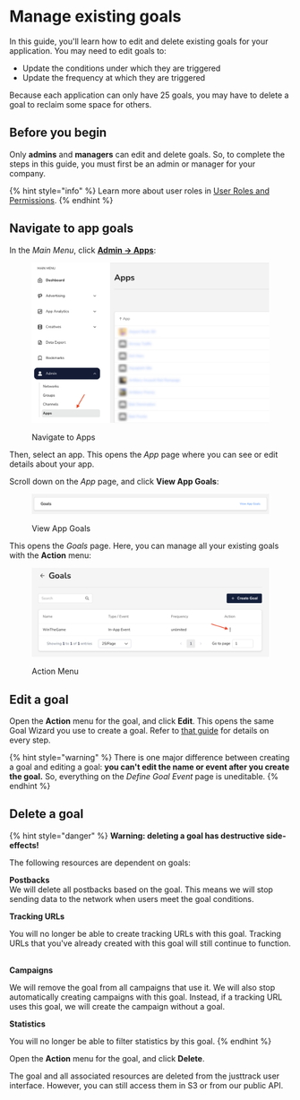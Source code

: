 # Manage existing goals

In this guide, you'll learn how to edit and delete existing goals for your application. You may need to edit goals to:

* Update the conditions under which they are triggered
* Update the frequency at which they are triggered

Because each application can only have 25 goals, you may have to delete a goal to reclaim some space for others.

## Before you begin

Only **admins** and **managers** can edit and delete goals. So, to complete the steps in this guide, you must first be an admin or manager for your company.

{% hint style="info" %}
Learn more about user roles in [User Roles and Permissions](../user-management/user-roles-and-permissions.md).
{% endhint %}

## Navigate to app goals

In the _Main Menu_, click [**Admin -> Apps**](https://dashboard.justtrack.io/admin/apps):

<figure><img src="../.gitbook/assets/nav-to-apps.png" alt="" width="563"><figcaption><p>Navigate to Apps</p></figcaption></figure>

Then, select an app. This opens the _App_ page where you can see or edit details about your app.&#x20;

Scroll down on the _App_ page, and click **View App Goals**:

<figure><img src="../.gitbook/assets/view-app-goals.png" alt="A screenshot of the goals section of the product page." width="563"><figcaption><p>View App Goals</p></figcaption></figure>

This opens the _Goals_ page. Here, you can manage all your existing goals with the **Action** menu:

<figure><img src="../.gitbook/assets/goals (1).png" alt="An arrow pointing to the action menu." width="563"><figcaption><p>Action Menu</p></figcaption></figure>

## Edit a goal

Open the **Action** menu for the goal, and click **Edit**. This opens the same Goal Wizard you use to create a goal. Refer to [that guide](create-a-goal.md#define-the-goal-event) for details on every step.

{% hint style="warning" %}
There is one major difference between creating a goal and editing a goal: **you can't edit the name or event after you create the goal.** So, everything on the _Define Goal Event_ page is uneditable.
{% endhint %}

## Delete a goal

{% hint style="danger" %}
**Warning: deleting a goal has destructive side-effects!**

The following resources are dependent on goals:

**Postbacks**\
We will delete all postbacks based on the goal. This means we will stop sending data to the network when users meet the goal conditions.

**Tracking URLs**

You will no longer be able to create tracking URLs with this goal. Tracking URLs that you've already created with this goal will still continue to function.

\
**Campaigns**

We will remove the goal from all campaigns that use it. We will also stop automatically creating campaigns with this goal. Instead, if a tracking URL uses this goal, we will create the campaign without a goal.

**Statistics**

You will no longer be able to filter statistics by this goal.
{% endhint %}

Open the **Action** menu for the goal, and click **Delete**.

The goal and all associated resources are deleted from the justtrack user interface. However, you can still access them in S3 or from our public API.
